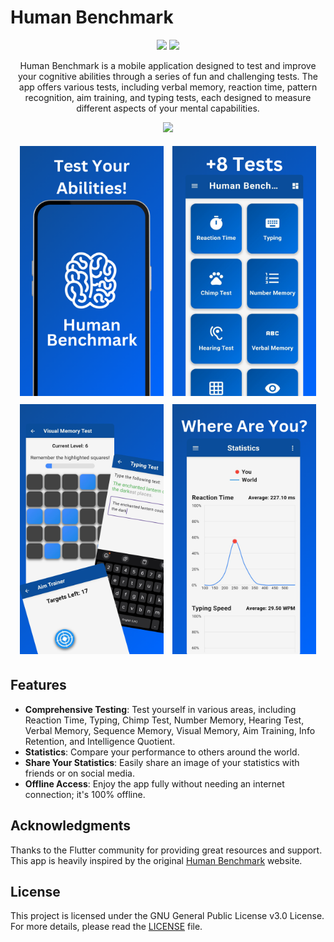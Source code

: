 # Human Benchmark

<div align="center">
<a href="https://f-droid.org/packages/io.github.printn.humanbenchmark"><img src="https://img.shields.io/f-droid/v/io.github.printn.humanbenchmark?logo=f-droid&labelColor=1a1a1a"></a>
<a href="https://github.com/PrintN/Human-Benchmark/blob/main/LICENSE">
<img src="https://img.shields.io/github/license/printn/human-benchmark?logo=gnu&color=blue&labelColor=1a1a1a">
</a>

<p>Human Benchmark is a mobile application designed to test and improve your cognitive abilities through a series of fun and challenging tests. The app offers various tests, including verbal memory, reaction time, pattern recognition, aim training, and typing tests, each designed to measure different aspects of your mental capabilities.</p>

<a href="https://f-droid.org/packages/io.github.printn.humanbenchmark"><img src="https://f-droid.org/badge/get-it-on.png" width="200"></a>
</div>

<div align="center">
    <img src="fastlane/metadata/android/en-US/images/phoneScreenshots/1.png" width="230" height="400" style="margin: 5px;">
    <img src="fastlane/metadata/android/en-US/images/phoneScreenshots/2.png" width="230" height="400" style="margin: 5px;">
    <img src="fastlane/metadata/android/en-US/images/phoneScreenshots/3.png" width="230" height="400" style="margin: 5px;">
    <img src="fastlane/metadata/android/en-US/images/phoneScreenshots/4.png" width="230" height="400" style="margin: 5px;">
</div>

## Features

- **Comprehensive Testing**: Test yourself in various areas, including Reaction Time, Typing, Chimp Test, Number Memory, Hearing Test, Verbal Memory, Sequence Memory, Visual Memory, Aim Training, Info Retention, and Intelligence Quotient.
- **Statistics**: Compare your performance to others around the world.
- **Share Your Statistics**: Easily share an image of your statistics with friends or on social media.
- **Offline Access**: Enjoy the app fully without needing an internet connection; it's 100% offline.

## Acknowledgments

Thanks to the Flutter community for providing great resources and support. This app is heavily inspired by the original [Human Benchmark](https://humanbenchmark.com) website.

## License

This project is licensed under the GNU General Public License v3.0 License. For more details, please read the [LICENSE](LICENSE) file.